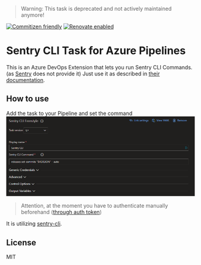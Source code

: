 > Warning: This task is deprecated and not actively maintained anymore!

[![Commitizen friendly](https://img.shields.io/badge/commitizen-friendly-brightgreen.svg)](http://commitizen.github.io/cz-cli/)
[![Renovate enabled](https://img.shields.io/badge/renovate-enabled-brightgreen.svg)](https://renovatebot.com/)

# Sentry CLI Task for Azure Pipelines

This is an Azure DevOps Extension that lets you run Sentry CLI Commands. (as [Sentry](https://marketplace.visualstudio.com/publishers/Sentry) does not provide it)
Just use it as described in [their documentation](https://docs.sentry.io/cli/).

## How to use

Add the task to your Pipeline and set the command
![Picture of Pipeline Configuration](image.png)

> Attention, at the moment you have to authenticate manually beforehand ([through auth token](https://docs.sentry.io/cli/configuration/))

It is utilizing [sentry-cli](https://github.com/getsentry/sentry-cli). 


## License
MIT
